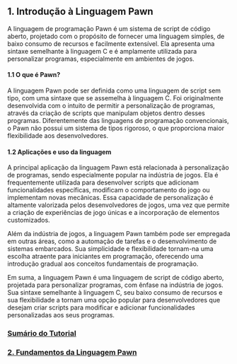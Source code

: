 ## 1. Introdução à Linguagem Pawn

A linguagem de programação Pawn é um sistema de script de código aberto, projetado com o propósito de fornecer uma linguagem simples, de baixo consumo de recursos e facilmente extensível. Ela apresenta uma sintaxe semelhante à linguagem C e é amplamente utilizada para personalizar programas, especialmente em ambientes de jogos.

#### 1.1 O que é Pawn?

A linguagem Pawn pode ser definida como uma linguagem de script sem tipo, com uma sintaxe que se assemelha à linguagem C. Foi originalmente desenvolvida com o intuito de permitir a personalização de programas, através da criação de scripts que manipulam objetos dentro desses programas. Diferentemente das linguagens de programação convencionais, o Pawn não possui um sistema de tipos rigoroso, o que proporciona maior flexibilidade aos desenvolvedores.

#### 1.2 Aplicações e uso da linguagem

A principal aplicação da linguagem Pawn está relacionada à personalização de programas, sendo especialmente popular na indústria de jogos. Ela é frequentemente utilizada para desenvolver scripts que adicionam funcionalidades específicas, modificam o comportamento do jogo ou implementam novas mecânicas. Essa capacidade de personalização é altamente valorizada pelos desenvolvedores de jogos, uma vez que permite a criação de experiências de jogo únicas e a incorporação de elementos customizados.

Além da indústria de jogos, a linguagem Pawn também pode ser empregada em outras áreas, como a automação de tarefas e o desenvolvimento de sistemas embarcados. Sua simplicidade e flexibilidade tornam-na uma escolha atraente para iniciantes em programação, oferecendo uma introdução gradual aos conceitos fundamentais de programação.

Em suma, a linguagem Pawn é uma linguagem de script de código aberto, projetada para personalizar programas, com ênfase na indústria de jogos. Sua sintaxe semelhante à linguagem C, seu baixo consumo de recursos e sua flexibilidade a tornam uma opção popular para desenvolvedores que desejam criar scripts para modificar e adicionar funcionalidades personalizadas aos seus programas.

### [Sumário do Tutorial](https://github.com/device-black/pawn-tutorial/)
### [2. Fundamentos da Linguagem Pawn](https://github.com/Device-Black/Pawn-Tutorial/blob/DeviceBlack/Fundamentos%20da%20Linguagem%20Pawn.md)